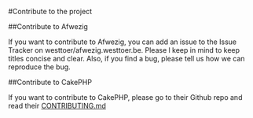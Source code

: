 #Contribute to the project

##Contribute to Afwezig

If you want to contribute to Afwezig, you can add an issue to the Issue Tracker on westtoer/afwezig.westtoer.be. Please l
keep in mind to keep titles concise and clear. Also, if you find a bug, please tell us how we can reproduce the bug.

##Contribute to CakePHP

If you want to contribute to CakePHP, please go to their Github repo and read their [CONTRIBUTING.md](https://github.com/cakephp/cakephp/blob/master/CONTRIBUTING.md)